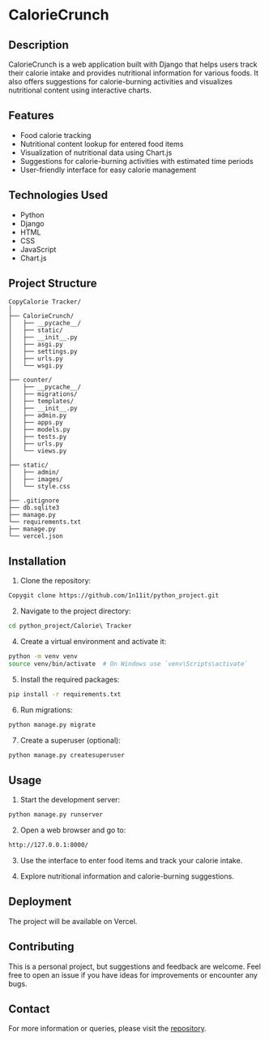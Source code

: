 # CalorieCrunch

## Description
CalorieCrunch is a web application built with Django that helps users track their calorie intake and provides nutritional information for various foods. It also offers suggestions for calorie-burning activities and visualizes nutritional content using interactive charts.

## Features
- Food calorie tracking
- Nutritional content lookup for entered food items
- Visualization of nutritional data using Chart.js
- Suggestions for calorie-burning activities with estimated time periods
- User-friendly interface for easy calorie management

## Technologies Used
- Python
- Django
- HTML
- CSS
- JavaScript
- Chart.js

## Project Structure
```
CopyCalorie Tracker/
│
├── CalorieCrunch/
│   ├── __pycache__/
│   ├── static/
│   ├── __init__.py
│   ├── asgi.py
│   ├── settings.py
│   ├── urls.py
│   └── wsgi.py
│
├── counter/
│   ├── __pycache__/
│   ├── migrations/
│   ├── templates/
│   ├── __init__.py
│   ├── admin.py
│   ├── apps.py
│   ├── models.py
│   ├── tests.py
│   ├── urls.py
│   └── views.py
│
├── static/
│   ├── admin/
│   ├── images/
│   └── style.css
│
├── .gitignore
├── db.sqlite3
├── manage.py
└── requirements.txt
├── manage.py
└── vercel.json
```

## Installation

1. Clone the repository:
```sh
Copygit clone https://github.com/1n11it/python_project.git
```

2. Navigate to the project directory:
```sh
cd python_project/Calorie\ Tracker
```

4. Create a virtual environment and activate it:
```sh
python -m venv venv
source venv/bin/activate  # On Windows use `venv\Scripts\activate`
```

5. Install the required packages:
```sh
pip install -r requirements.txt
```

6. Run migrations:
```sh
python manage.py migrate
```

7. Create a superuser (optional):
```sh
python manage.py createsuperuser
```

## Usage
1. Start the development server:
```sh
python manage.py runserver
```

2. Open a web browser and go to:
```sh
http://127.0.0.1:8000/
 ```  
3. Use the interface to enter food items and track your calorie intake.
   
4. Explore nutritional information and calorie-burning suggestions.

## Deployment
The project will be available on Vercel.

## Contributing
This is a personal project, but suggestions and feedback are welcome. Feel free to open an issue if you have ideas for improvements or encounter any bugs.

## Contact
For more information or queries, please visit the [repository](https://github.com/1n11it/python_project).
